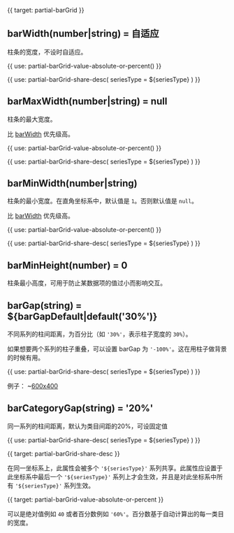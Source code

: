 
{{ target: partial-barGrid }}

## barWidth(number|string) = 自适应

柱条的宽度，不设时自适应。

<ExampleUIControlPercent />

{{ use: partial-barGrid-value-absolute-or-percent() }}

{{ use: partial-barGrid-share-desc(
    seriesType = ${seriesType}
) }}

## barMaxWidth(number|string) = null

柱条的最大宽度。

比 [barWidth](~series-bar.barWidth) 优先级高。

{{ use: partial-barGrid-value-absolute-or-percent() }}

{{ use: partial-barGrid-share-desc(
    seriesType = ${seriesType}
) }}

## barMinWidth(number|string)

柱条的最小宽度。在直角坐标系中，默认值是 `1`。否则默认值是 `null`。

比 [barWidth](~series-bar.barWidth) 优先级高。

{{ use: partial-barGrid-value-absolute-or-percent() }}

{{ use: partial-barGrid-share-desc(
    seriesType = ${seriesType}
) }}

## barMinHeight(number) = 0

柱条最小高度，可用于防止某数据项的值过小而影响交互。

<ExampleUIControlNumber min="0" />

## barGap(string) = ${barGapDefault|default('30%')}

<ExampleUIControlPercent default="30%"/>

不同系列的柱间距离，为百分比（如 `'30%'`，表示柱子宽度的 `30%`）。

如果想要两个系列的柱子重叠，可以设置 barGap 为 `'-100%'`。这在用柱子做背景的时候有用。

{{ use: partial-barGrid-share-desc(
    seriesType = ${seriesType}
) }}

例子：
~[600x400](${galleryViewPath}doc-example/barGrid-barGap&reset=1&edit=1)

## barCategoryGap(string) = '20%'

<ExampleUIControlPercent default="20%"/>

同一系列的柱间距离，默认为类目间距的20%，可设固定值

{{ use: partial-barGrid-share-desc(
    seriesType = ${seriesType}
) }}



{{ target: partial-barGrid-share-desc }}

在同一坐标系上，此属性会被多个 `'${seriesType}'` 系列共享。此属性应设置于此坐标系中最后一个 `'${seriesType}'` 系列上才会生效，并且是对此坐标系中所有 `'${seriesType}'` 系列生效。



{{ target: partial-barGrid-value-absolute-or-percent }}

可以是绝对值例如 `40` 或者百分数例如 `'60%'`。百分数基于自动计算出的每一类目的宽度。

